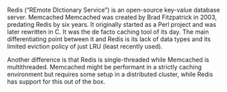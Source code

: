 Redis (“REmote DIctionary Service”) is an open-source key-value database server.
Memcached
Memcached was created by Brad Fitzpatrick in 2003, predating Redis by six years. It originally started as a Perl project and was later rewritten in C. It was the de facto caching tool of its day. The main differentiating point between it and Redis is its lack of data types and its limited eviction policy of just LRU (least recently used).

Another difference is that Redis is single-threaded while Memcached is multithreaded. Memcached might be performant in a strictly caching environment but requires some setup in a distributed cluster, while Redis has support for this out of the box.
